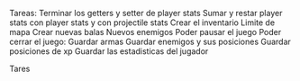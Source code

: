 Tareas:
    Terminar los getters y setter de player stats
    Sumar y restar player stats con player stats y con projectile stats
    Crear el inventario
    Limite de mapa
    Crear nuevas balas
    Nuevos enemigos
    Poder pausar el juego
    Poder cerrar el juego:
        Guardar armas
        Guardar enemigos y sus posiciones
        Guardar posiciones de xp
        Guardar las estadisticas del jugador


Tares